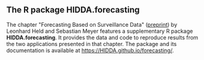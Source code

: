 ## The R package HIDDA.forecasting

The chapter "Forecasting Based on Surveillance Data"
([preprint](https://arxiv.org/abs/1809.03735))
by Leonhard Held and Sebastian Meyer features a supplementary R package
**HIDDA.forecasting**. It provides the data and code to
reproduce results from the two applications presented in that chapter.
The package and its documentation is available at
<https://HIDDA.github.io/forecasting/>.
